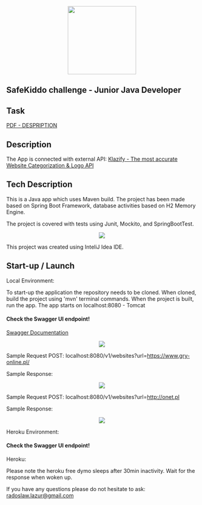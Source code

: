 <p align="center">
  <img width="180" height="180" src="https://safekiddo.com/wp-content/uploads/SafeKiddo-logo-horizontal-olivier.svg">
</p>

## SafeKiddo challenge -  Junior Java Developer</h1>

## Task

[PDF -  DESPRIPTION](https://drive.google.com/file/d/17Sr3eL_aTSGwqseqdFotql7glpn25QtB/view?usp=sharing)

## Description

The App is connected with external API: [Klazify - The most accurate Website Categorization & Logo API](https://www.klazify.com/) 

## Tech Description

This is a Java app which uses Maven build. The project has been made based on Spring Boot Framework, database activities based on H2 Memory Engine. 

The project is covered with tests using Junit, Mockito, and SpringBootTest.

<p align="center">
  <img width="" height="" src="https://zapodaj.net/images/ef26f544d15d5.png">
</p>

This project was created using InteliJ Idea IDE.

## Start-up / Launch

Local Environment:

To start-up the application the repository needs to be cloned. When cloned, build the project using 'mvn' terminal commands.
When the project is built, run the app.
The app starts on localhost:8080 - Tomcat

#### Check the Swagger UI endpoint!

[Swagger Documentation](http://localhost:8080/swagger-ui/index.html#/)

<p align="center">
  <img width="" height="" src="https://zapodaj.net/images/ec71212725090.png">
</p>


Sample Request POST: localhost:8080/v1/websites?url=https://www.gry-online.pl/

Sample Response:
<p align="center">
  <img width="" height="" src="https://zapodaj.net/images/1301e52337928.png">
</p>

Sample Request POST: localhost:8080/v1/websites?url=http://onet.pl

Sample Response:
<p align="center">
  <img width="" height="" src="https://zapodaj.net/images/da9443aafd8b9.png">
</p>

Heroku Environment:



#### Check the Swagger UI endpoint!

Heroku:

Please note the heroku free dymo sleeps after 30min inactivity. Wait for the response when woken up.

If you have any questions please do not hesitate to ask: radoslaw.lazur@gmail.com

